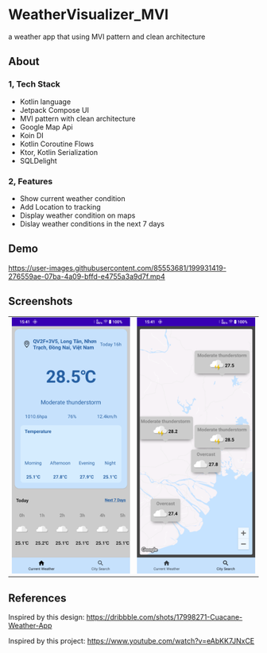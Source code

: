 # WeatherVisualizer_MVI
a weather app that using MVI pattern and clean architecture 

## About
### 1, Tech Stack
-	Kotlin language
-	Jetpack Compose UI
-	MVI pattern with clean architecture
-   Google Map Api
-	Koin DI
-	Kotlin Coroutine Flows
-	Ktor, Kotlin Serialization
-   SQLDelight


### 2, Features
-	Show current weather condition
-	Add Location to tracking
-	Display weather condition on maps
-	Dislay weather conditions in the next 7 days


## Demo 

https://user-images.githubusercontent.com/85553681/199931419-276559ae-07ba-4a09-bffd-e4755a3a9d7f.mp4

## Screenshots

|                                       |                                    |                          
| :-----------------------------------: | :--------------------------------: | 
| ![](screenshots/current_weather.png)  | ![](screenshots/weather_map.png)   | 

## References

Inspired by this design:
https://dribbble.com/shots/17998271-Cuacane-Weather-App

Inspired by this project:
https://www.youtube.com/watch?v=eAbKK7JNxCE